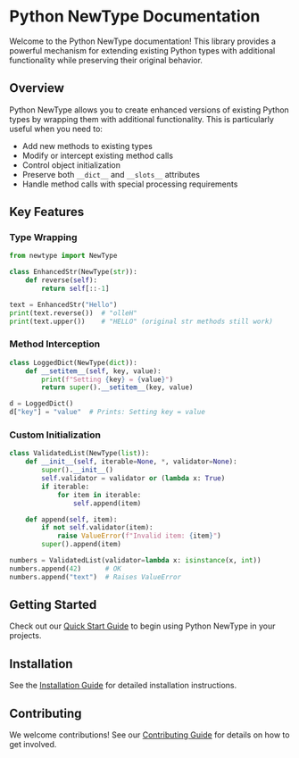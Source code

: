 # Python NewType Documentation

Welcome to the Python NewType documentation! This library provides a powerful mechanism for extending existing Python types with additional functionality while preserving their original behavior.

## Overview

Python NewType allows you to create enhanced versions of existing Python types by wrapping them with additional functionality. This is particularly useful when you need to:

- Add new methods to existing types
- Modify or intercept existing method calls
- Control object initialization
- Preserve both `__dict__` and `__slots__` attributes
- Handle method calls with special processing requirements

## Key Features

### Type Wrapping
```python
from newtype import NewType

class EnhancedStr(NewType(str)):
    def reverse(self):
        return self[::-1]

text = EnhancedStr("Hello")
print(text.reverse())  # "olleH"
print(text.upper())    # "HELLO" (original str methods still work)
```

### Method Interception
```python
class LoggedDict(NewType(dict)):
    def __setitem__(self, key, value):
        print(f"Setting {key} = {value}")
        return super().__setitem__(key, value)

d = LoggedDict()
d["key"] = "value"  # Prints: Setting key = value
```

### Custom Initialization
```python
class ValidatedList(NewType(list)):
    def __init__(self, iterable=None, *, validator=None):
        super().__init__()
        self.validator = validator or (lambda x: True)
        if iterable:
            for item in iterable:
                self.append(item)

    def append(self, item):
        if not self.validator(item):
            raise ValueError(f"Invalid item: {item}")
        super().append(item)

numbers = ValidatedList(validator=lambda x: isinstance(x, int))
numbers.append(42)      # OK
numbers.append("text")  # Raises ValueError
```

## Getting Started

Check out our [Quick Start Guide](getting-started/quickstart.md) to begin using Python NewType in your projects.

## Installation

See the [Installation Guide](getting-started/installation.md) for detailed installation instructions.

## Contributing

We welcome contributions! See our [Contributing Guide](development/contributing.md) for details on how to get involved.